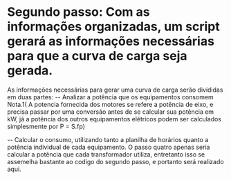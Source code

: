 
   # Segundo passo: Com as informações organizadas, um script gerará as informações necessárias para que a curva de carga seja gerada.
      
As informações necessárias para gerar uma curva de carga serão divididas em duas partes:
-- Analizar a potência que os equipamentos consomem
Nota.1( A potencia fornecida dos motores se refere a potência de eixo, e precisa passar
por uma conversão antes de se calcular sua potência em kW, já a potência dos outros
equipamentos elétricos podem ser calculados simplesmente por P = S.fp)
  
-- Calcular o consumo, utilizando tanto a planilha de horários quanto a potência individual de
cada equipamento. 
O passo quatro apenas seria calcular a potência que cada transformador utiliza, entretanto isso
se assemelha bastante ao codigo do segundo passo, e portanto será realizado aqui.
